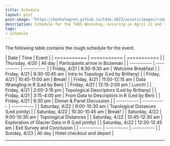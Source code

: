 ```yaml
---
title: Schedule
layout: post
post-image: "https://benholmgren.github.io/t4ds-2023/assets/images/ridge.JPG"
description: Schedule for the T4DS Workshop, occuring on April 21 and the morning of April 22, 2023 in Bozeman, Montana.
tags:
- schedule
---
```


The following table contains the rough schedule for the event.

| Date        | Time        | Event       |
| =========== | =========== | =========== |
| Thursday, 4/20 | All day  | Participants arrive in Bozeman |
| ----------- | ----------- | ----------- |
| Friday, 4/21   | 8:30-9:30 am       | Welcome Breakfast |
| Friday, 4/21   | 9:30-10:45 am       | Intro to Topology (Led by Brittany) |
| Friday, 4/21   | 10:45-11:00 am       | Break! |
| Friday, 4/21   | 11:00-12:15 am      | Data Wrangling in R (Led by Ben) |
| Friday, 4/21   | 12:15-2:00 pm      | Lunch! |
| Friday, 4/21   | 2:00-3:15 pm      | Topological Descriptors (Led by Brittany) |
| Friday, 4/21   | 3:15-4:00 pm      | From Data to Descriptors in R (Led by Ben) |
| Friday, 4/21   | 6:30 pm      | Dinner & Panel Discussion |
| ----------- | ----------- | ----------- |
| Saturday, 4/22   | 9:00-10:30 am       | Topological Distances (Led jointly) |
| Saturday, 4/22   | 10:30-10:45 am       | Break! |
| Saturday, 4/22   | 9:00-10:30 am       | Topological Distances |
| Saturday, 4/22   | 10:45-12:30 am       | Exploration of Glacier Data in R (Led jointly) |
| Saturday, 4/22   | 12:30-12:45 am       | Exit Survey and Conclusion |
| ----------- | ----------- | ----------- |
| Sunday, 4/23   | All day       | Hotel checkout and depart |







---